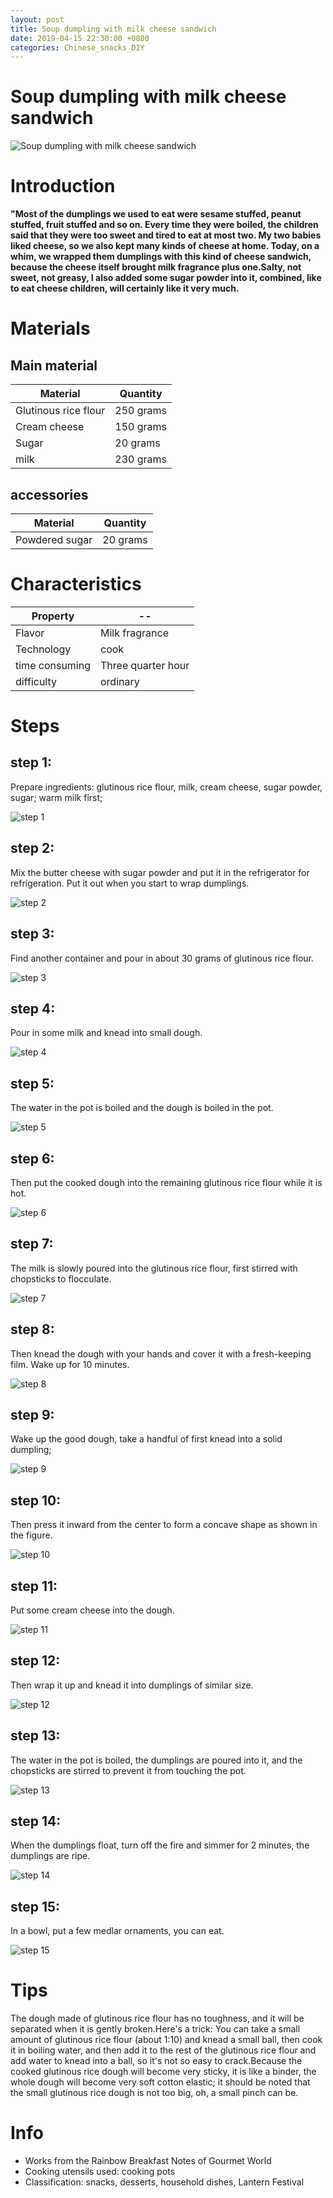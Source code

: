 ```yaml
---
layout: post
title: Soup dumpling with milk cheese sandwich
date: 2019-04-15 22:30:00 +0800
categories: Chinese_snacks_DIY
---
```


# Soup dumpling with milk cheese sandwich

![Soup dumpling with milk cheese sandwich]({{site.baseurl}}/img/401213/401213.jpg)

# Introduction

**"Most of the dumplings we used to eat were sesame stuffed, peanut stuffed, fruit stuffed and so on. Every time they were boiled, the children said that they were too sweet and tired to eat at most two. My two babies liked cheese, so we also kept many kinds of cheese at home. Today, on a whim, we wrapped them dumplings with this kind of cheese sandwich, because the cheese itself brought milk fragrance plus one.Salty, not sweet, not greasy, I also added some sugar powder into it, combined, like to eat cheese children, will certainly like it very much.**

# Materials


## Main material

Material|Quantity
--|--
Glutinous rice flour|250 grams
Cream cheese|150 grams
Sugar|20 grams
milk|230 grams

## accessories

Material|Quantity
--|--
Powdered sugar|20 grams

# Characteristics

Property|--
--|--
Flavor|Milk fragrance
Technology|cook
time consuming|Three quarter hour
difficulty|ordinary

# Steps

## step 1:

Prepare ingredients: glutinous rice flour, milk, cream cheese, sugar powder, sugar; warm milk first;

![step 1]({{site.baseurl}}/img/401213/1.jpg)

## step 2:

Mix the butter cheese with sugar powder and put it in the refrigerator for refrigeration. Put it out when you start to wrap dumplings.

![step 2]({{site.baseurl}}/img/401213/2.jpg)

## step 3:

Find another container and pour in about 30 grams of glutinous rice flour.

![step 3]({{site.baseurl}}/img/401213/3.jpg)

## step 4:

Pour in some milk and knead into small dough.

![step 4]({{site.baseurl}}/img/401213/4.jpg)

## step 5:

The water in the pot is boiled and the dough is boiled in the pot.

![step 5]({{site.baseurl}}/img/401213/5.jpg)

## step 6:

Then put the cooked dough into the remaining glutinous rice flour while it is hot.

![step 6]({{site.baseurl}}/img/401213/6.jpg)

## step 7:

The milk is slowly poured into the glutinous rice flour, first stirred with chopsticks to flocculate.

![step 7]({{site.baseurl}}/img/401213/7.jpg)

## step 8:

Then knead the dough with your hands and cover it with a fresh-keeping film. Wake up for 10 minutes.

![step 8]({{site.baseurl}}/img/401213/8.jpg)

## step 9:

Wake up the good dough, take a handful of first knead into a solid dumpling;

![step 9]({{site.baseurl}}/img/401213/9.jpg)

## step 10:

Then press it inward from the center to form a concave shape as shown in the figure.

![step 10]({{site.baseurl}}/img/401213/10.jpg)

## step 11:

Put some cream cheese into the dough.

![step 11]({{site.baseurl}}/img/401213/11.jpg)

## step 12:

Then wrap it up and knead it into dumplings of similar size.

![step 12]({{site.baseurl}}/img/401213/12.jpg)

## step 13:

The water in the pot is boiled, the dumplings are poured into it, and the chopsticks are stirred to prevent it from touching the pot.

![step 13]({{site.baseurl}}/img/401213/13.jpg)

## step 14:

When the dumplings float, turn off the fire and simmer for 2 minutes, the dumplings are ripe.

![step 14]({{site.baseurl}}/img/401213/14.jpg)

## step 15:

In a bowl, put a few medlar ornaments, you can eat.

![step 15]({{site.baseurl}}/img/401213/15.jpg)

# Tips

The dough made of glutinous rice flour has no toughness, and it will be separated when it is gently broken.Here's a trick: You can take a small amount of glutinous rice flour (about 1:10) and knead a small ball, then cook it in boiling water, and then add it to the rest of the glutinous rice flour and add water to knead into a ball, so it's not so easy to crack.Because the cooked glutinous rice dough will become very sticky, it is like a binder, the whole dough will become very soft cotton elastic; it should be noted that the small glutinous rice dough is not too big, oh, a small pinch can be.

# Info

- Works from the Rainbow Breakfast Notes of Gourmet World
- Cooking utensils used: cooking pots
- Classification: snacks, desserts, household dishes, Lantern Festival